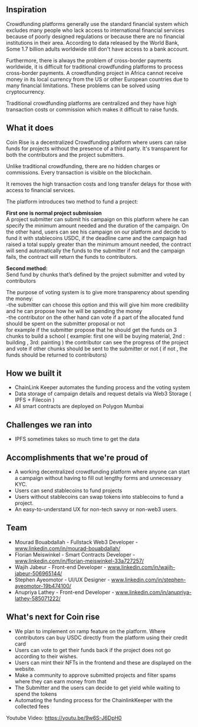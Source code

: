 ## Inspiration
Crowdfunding platforms generally use the standard financial system which excludes many people who lack access to international financial services because of poorly designed regulations  or because there are no financial institutions in their area. According to data released by the World Bank, Some 1.7 billion adults worldwide still don't have access to a bank account.  

Furthermore, there is always the problem of cross-border payments worldwide, it is difficult for traditional crowdfunding platforms to process cross-border payments. A crowdfunding project in Africa cannot receive money in its local currency from the US or other European countries due to many financial limitations. These problems can be solved using cryptocurrency.   

Traditional crowdfunding platforms are centralized and they have high transaction costs or commission which makes it difficult to raise funds.  


## What it does
Coin Rise is a decentralized Crowdfunding platform where users can raise funds for projects without the presence of a third party. It's transparent for both the contributors and the project submitters.   

Unlike traditional crowdfunding, there are no hidden charges or commissions. Every transaction is visible on the blockchain.  

It removes the high transaction costs and long transfer delays for those with access to financial services.     


The platform introduces two method to fund a project:

**First one is normal project submission**  
A project submitter can submit his campaign on this platform where he can specify the minimum amount needed and the duration of the campaign.
On the other hand, users can see his campaign on our platform and decide to fund it with stablecoins USDC, if the deadline came and the campaign had raised a total supply greater than the minimum amount needed, the contract will send automatically the funds to the submitter if not and the campaign fails, the contract will return the funds to contributors.

**Second method:**  
Send fund by chunks that’s defined by the project submitter and voted by contributors  

The purpose of voting system is to give more transparency about spending the money:  
-the submitter can choose this option and this will give him more credibility and he can propose how he will be spending the money  
-the contributor on the other hand can vote if a part of the allocated fund should be spent on the submitter proposal or not  
for example if the submitter propose that he should get the funds on 3 chunks to build a school ( example: first one will be buying material, 2nd : building , 3rd: painting )
the contributor can see the progress of the project and vote if other chunks should be sent to the submitter or not ( if not , the funds should be returned to contributors)

## How we built it
- ChainLink Keeper automates the funding process and the voting system
- Data storage of campaign details and request details via Web3 Storage ( IPFS + Filecoin )
- All smart contracts are deployed on Polygon Mumbai

## Challenges we ran into
- IPFS sometimes takes so much time to get the data

## Accomplishments that we're proud of
- A working decentralized crowdfunding platform where  anyone can start a campaign without having to fill out lengthy forms and unnecessary KYC.  
- Users can send stablecoins to fund projects  
- Users without stablecoins can swap tokens into stablecoins to fund a project.  
- An easy-to-understand UX for non-tech savvy or non-web3 users.  

## Team
- Mourad Bouabdallah - Fullstack Web3 Developer - www.linkedin.com/in/mourad-bouabdallah/
- Florian Meiswinkel - Smart Contracts Developer - www.linkedin.com/in/florian-meiswinkel-33a727257/
- Wajih Jabeur - Front-end Developer - www.linkedin.com/in/wajih-jabeur-506965144/
- Stephen Ayeomotor - UI/UX Designer - www.linkedin.com/in/stephen-ayeomotor-19b474100/
- Anupriya Lathey - Front-end Developer - www.linkedin.com/in/anupriya-lathey-585071222/

## What's next for Coin rise
- We plan to implement on ramp feature on the platform. Where contributors can buy USDC directly from the platform using their credit card  
- Users can vote to get their funds back if the project does not go according to their wishes.  
- Users can mint their NFTs in the frontend and these are displayed on the website.  
- Make a community to approve submitted projects and filter spams where they can earn money from that  
- The Submitter and the users can decide to get yield while waiting to spend the tokens  
- Automating the funding process for the ChainlinkKeeper with the collected fees  

Youtube Video: https://youtu.be/9w6S-J6DpH0
